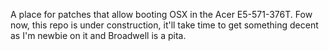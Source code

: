 A place for patches that allow booting OSX in the Acer E5-571-376T. Fow now, this repo is under construction, it'll take time to get something decent as I'm newbie on it and Broadwell is a pita.
